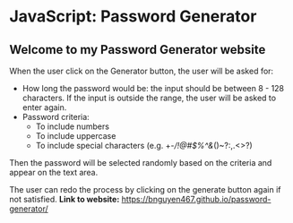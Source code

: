 # JavaScript: Password Generator
## Welcome to my Password Generator website

When the user click on the Generator button, the user will be asked for:
- How long the password would be: the input should be between 8 - 128 characters. If the input is outside the range, the user will be asked to enter again.
- Password criteria:
  - To include numbers
  - To include uppercase
  - To include special characters (e.g. +-*/!@#$%^&*()~?:,.<>?)

Then the password will be selected randomly based on the criteria and appear on the text area.

The user can redo the process by clicking on the generate button again if not satisfied.
**Link to website:** https://bnguyen467.github.io/password-generator/
